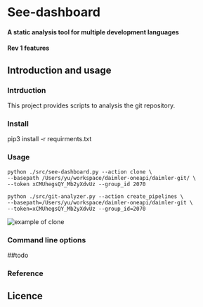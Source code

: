 # See-dashboard
#### A static analysis tool for multiple development languages
#### Rev 1 features
## Introduction and usage
### Intrduction
This project provides scripts to analysis the git repository.
### Install
pip3 install -r requirments.txt
### Usage
```
python ./src/see-dashboard.py --action clone \
--basepath /Users/yu/workspace/daimler-oneapi/daimler-git/ \
--token xCMUhegsQY_Mb2yXdvUz --group_id 2070
```
```
python ./src/git-analyzer.py --action create_pipelines \
--basepath=/Users/yu/workspace/daimler-oneapi/daimler-git \
--token=xCMUhegsQY_Mb2yXdvUz --group_id=2070

```
![example of clone]()


### Command line options
##todo
### Reference
## Licence
